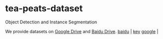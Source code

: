 # tea-peats-dataset
Object Detection and Instance Segmentation

We provide datasets on [Google Drive](https://www.google.com/drive/) and [Baidu Drive](https://www.baidu.com/drive/). 
[baidu]([https://drive.google.com/u/0/uc?export=download&confirm=bXcv&id=1cQSRI_DWyKpLa0tvxltoH9rM4IZMIEWJ](https://pan.baidu.com/s/1JSjzdV9w29GJ5KjwUPj2eA?pwd=kkys)) | [key](kkys)
[google]()  |


